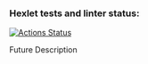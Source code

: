 ### Hexlet tests and linter status:
[![Actions Status](https://github.com/MuhutDil/python-project-50/actions/workflows/hexlet-check.yml/badge.svg)](https://github.com/MuhutDil/python-project-50/actions)

Future Description